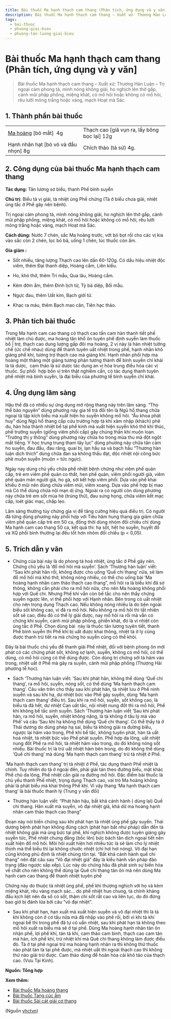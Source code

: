 ```yaml
---
title: Bài thuốc Ma hạnh thạch cam thang (Phân tích, ứng dụng và y văn]
description: Bài thuốc Ma hạnh thạch cam thang – Xuất xứ- Thương Hàn Luận – Trị ngoại cảm phong tà, mình nóng không giải, ho nghịch lên thở gấp, cánh mũi phập phồng, miệng khát, có mồ hôi hoặc không có mồ hôi, rêu lưỡi mỏng trắng hoặc vàng, mạch Hoạt mà Sác.
tags:
  - bai-thuoc
  - phuong-giai-bieu
  - phuong-tan-luong-giai-bieu
---
```


# Bài thuốc Ma hạnh thạch cam thang (Phân tích, ứng dụng và y văn] 

> Bài thuốc Ma hạnh thạch cam thang – Xuất xứ: Thương Hàn Luận – Trị ngoại cảm phong tà, mình nóng không giải, ho nghịch lên thở gấp, cánh mũi phập phồng, miệng khát, có mồ hôi hoặc không có mồ hôi, rêu lưỡi mỏng trắng hoặc vàng, mạch Hoạt mà Sác.

## 1. Thành phần bài thuốc

|  |  |
| --- | --- |
| [Ma hoàng](/yhctvn/vi-thuoc-ma-hoang) [bỏ mắt]  4g | Thạch cao [giã vụn ra, lấy bông bọc lại] 12g |
| Hạnh nhân hạt [bỏ vỏ và đầu nhọn] 8g | Chích thảo (tá sứ) 4g. |

## 2. Công dụng của bài thuốc Ma hạnh thạch cam thang

**Tác dụng:** Tân lương sơ biểu, thanh Phế bình suyễn

**Chủ trị:** Biểu tà vị giải, tà nhiệt ủng Phế chứng (Tà ở biểu chưa giải, nhiệt ủng tắc ở Phế gây nên bệnh).

Trị ngoại cảm phong tà, mình nóng không giải, ho nghịch lên thở gấp, cánh mũi phập phồng, miệng khát, có mồ hôi hoặc không có mồ hôi, rêu lưỡi mỏng trắng hoặc vàng, mạch Hoạt mà Sác.

**Cách dùng:** Nước 7 chén, sắc Ma hoàng trước, vớt bỏ bọt rồi cho các vị kia vào sắc còn 2 chén, lọc bỏ bã, uống 1 chén, lúc thuốc còn ấm.

**Gia giảm :**

+ Sốt nhiều, tăng lượng Thạch cao lên dấn 60-120g. Có dấu hiệu nhiệt độc viêm, thêm Đại thanh diệp, Hoàng cầm, Liên kiều.

+ Ho, khó thở, thêm Tri mẫu, Qua lâu, Hoàng cầm.

+ Kèm đờm ẩm, thêm Đình lịch tử, Tỳ bà diệp, Bốì mẫu.

+ Ngực đau, thêm Uất kim, Bạch giới tử.

+ Khạc ra máu, thêm Bạch mao căn, Tiên hạc thảo.

## 3. Phân tích bài thuốc

Trong Ma hạnh cam cao thang có thạch cao tần cam hàn thanh tiết phế nhiệt làm chủ được, ma hoàng tân khổ ôn tuyên phế định suyễn làm thuốc bổ | trợ, thạch cao dung lượng gấp đôi ma hoàng, 2 vị này là hàn nhiệt tưởng chế (ức chế nhau) dùng để thanh tuyên uất nhiệt trong phế, hạnh nhân khô giảng phế khí, tương trợ thạch cao mà giáng khí. Hạnh nhân phối hợp ma hoàng một thăng một giáng tương phản tương thành để bình suyền chỉ khái là tá dược,  cam thảo là sử dược tác dụng an vị hòa trung điều hòa các vị thuốc. Sự phối  hợp bốn vị trên thật nghiêm cẩn, có tác dụng thanh tuyên phế nhiệt mà bình suyễn, là đại biểu của phương tế bình suyễn chỉ khái. 

## **4. Ứng dụng lâm sàng**

Hậu thế đã có nhiều sự ứng dụng mở rộng thang này trên lâm sàng. “Thọ thể bảo nguyên” dùng phương này gia tế trà đổi tên là Ngũ hổ thang chữa ngoại tà tập kích biểu mà xuất hiện ho suyễn không mồ hôi. “Ấu khoa phát huy” dùng Ngũ hổ thang cấp cứu trường hợp tà khí xâm nhập (khách) phê du, hàn hóa thành nhiệt bế tại phế kinh mà xuất hiện suyễn khó thở khí thúc, phế trưởng suyễn (giống viêm phổi cấp) gây chúng thần khí muộn loạn. “Trường thị y thông” dùng phương này chữa ho trong mùa thu mà đột ngột mất tiếng. Y học trung trung tham tây lục” dùng phương này chữa tân cảm ho suyễn, đau đầu, đau răng, quai bị, lạn hầu sa và bạch hầu “Thương hàn luận dịch thích” dùng chữa đan sa không thấu đạt, độc nhiệt nội công bức phê muộn suyễn (muộn = tức ngực). 

Ngày nay dùng chủ yếu chữa phế nhiệt bệnh chứng như viêm phế quản cấp, trẻ em viêm phế quản co thắt, hen phế quản, viêm phổi người già, viêm phế quản mãn người già, ho gà, sởi kết hợp viêm phổi. Dựa vào phế khai khiếu ở mũi nên dùng chữa viêm mũi, viêm xoang. Dựa vào phế hợp bị mao mà Có thể dùng chứa nội mạn dị ứng. Ngoài ra có người còn dùng phương này chữa trẻ em sốt mùa hè (trúng thử), đau sưng họng, chữa viêm kết mạc cấp, loét giác mạc, chắp lẹo.

Lâm sàng thường tùy chứng gia vị để tăng cường hiệu quả điều trị. Có người đã từng dùng phương này phối hợp với Tiêu hãm hung thang gia giảm chữa viêm phế quản cấp trẻ em 50 ca, đồng thời dùng nhóm đối chiếu chỉ dùng Ma hạnh cam cao thang 50 ca, kết quả thi: hạ sốt, hết ho suyễn, huyết đồ và XQ phổi bình thường lại đều tốt hơn nhóm đối chiếu (p < 0,05).

## 5. Trích dẫn y văn

+ Chứng của bài này là do phong tà hoá nhiệt, ủng tắc ở Phế gây nên. Chứng chủ yếu là ‘đổ mồ hôi mà suyễn’. Sách ‘Thương hàn luận’ viết: “Sau khi phát hãn rồi, không được cho uống ‘Quế chi thang’ nữa, sẽ làm đổ mồ hôi mà khó thở, không nóng nhiều, có thể cho uống bài ‘Ma hoàng hạnh nhân cam thảo thạch cao thang”, mồ hôi ra là biểu khí đã sơ thông, không cần phải cho ra mồ hôi nữa, cho nên Ma hoàng không phối hợp với Quế chi. Nhưng Phế khí vẫn còn bế tắc cho nên thấy chứng suyễn ngược lên, vì thế phối hợp với Hạnh nhân. Bên trong có uất nhiệt cho nên trọng dụng Thạch cao. Nếu không nóng nhiều là do bên ngoài biểu sốt không cao, vì đã ra mồ hôi. Nếu không ra mồ hôi thì tất nhiên sốt sẽ cao, điều đó có thể lý giải được, nay mồ hôi ra rồi mà vẫn có chứng khí suyễn, cánh mũi phập phồng, phiền khát, đó là vì nhiệt còn ủng tắc ở Phế. Chọn dùng bài  này là thuốc tân lương tuyên tiết, thanh Phế bình suyễn thì Phế khí bị uất được khai thông, nhiệt tà ở lý cũng được thanh trừ tiết ra mà chứng ho suyễn cũng có thể khỏi.

Đây là bài thuốc chủ yếu để thanh giải Phế nhiệt, đối với bệnh phong ôn mới phát có các chứng phát sốt, không sợ lạnh, suyễn, không có mồ hôi, có thể dùng, có mổ hỏi cũng có thể dùng được. Còn dùng trị chứng sởi tà hãm vào trong, nhiệt uất ở Phế mà gây ra suyễn, cánh mũi phập phồng (Thượng Hải phương tễ học).

+ Sách ‘Thương hàn luận viết: ‘Sau khi phát hãn, không thể dùng ‘Quế chi thang’, ra mồ hôi, suyễn, nóng sốt, có thể dùng ‘Ma hạnh thạch cam thang’. Câu văn trên cho thấy sau khi phát hãn, tà nhiệt lưu ở Phế ninh suyễn và sau khi hạ, dư nhiệt bức vào Phế gây suyễn, dùng ‘Ma hạnh thạch cam thang’ điều trị. Sau khi ra mồ hôi, suyễn, sốt không cao, là biểu tà đã hết, dư nhiệt Can uất tắc, nội nhiệt nung đốt thì ra mồ hôi, Phế khí không bế tắc sinh suyễn. Sách ‘Thương hàn luận viết ‘Sau khi phát hãn, ra mồ hôi, suyễn, nhiệt không nặng, là tà không ở tấu lý mà vào Phế’ và câu ‘Sau khi hạ không thể dùng ‘Quế chi thang’. Có thể thấy tà ở Thái dương do dùng phép hạ sai, biểu tà không giải ra đường biểu, ngược lại hãm vào trong, Phế khí bế tắc, không tuyên phát, hàn tà uất hoá nhiệt, tà nhiệt bức vào Phế phát suyễn. Phế hợp da lông, uất nhiệt nung đốt Phế ra mồ hôi, tà nhiệt hãm vào trong, do đó không nóng sốt nhiều. Bài thuốc trị là trừ uất nhiệt hãm bên trong, do đó không thể dùng ‘Quế chi thang’ mà dùng ‘Ma hạnh thạch cam thang’ trừ tà nhiệt ở Phế.

‘Ma hạnh thạch cam thang’ trị tà nhiệt ở Phế, tác dụng thanh Phế nhiệt là chính. Tuy nhiên do tà ở ngoài đến, phải giải tán theo đường biểu, mặt khác Phế chủ da lông, Phế nhiệt cần giải ra đường mổ hôi. Đặc điểm bài thuốc là chủ yếu thanh Phế nhiệt, trọng dụng Thạch cao, vai trò Ma hoàng không phải là phát biểu mà khai thông Phế khí. Vì vậy thang ‘Ma hạnh thạch cam thang’ là bài thuốc thanh lý (Trung y vấn đối)

+ Thương hàn luận viết: “Phát hãn hậu, bất khả cánh hành ( dùng lại) Quế chi thang. Hãn xuất mà suyễn, vô đại nhiệt giả, khả dữ ma hoàng hạnh nhân cam thảo thạch cao thang”

Đoạn này nói biến chứng sau khi phát hạn tà nhiệt ủng phế gây suyền. Thái dương bệnh phát hạn không đúng cách (phát hạn bất như pháp) dẫn đến tà nhiệt không giải mà ủng bức tại phế, khỉ nghịch không được tuyên giáng gây suyễn tức, Phế nhiệt chưng đằng (bốc lên) bức bách tân dịch ngoại tiết nên xuất hiện đổ mồ hôi. Môi hôi xuất hiện hơi nhiều tức là sẽ làm cho lý nhiệt thịnh mà thể biểu thì lại không chước nhiệt (chỉ hơi hơi nóng). Vô đại hạn cũng không phủ định là nhiệt chủng tôn tại. “Bất khả cảnh hành quế chi thang” nên đặt câu sau “Vô đại nhiệt giả” đây là kiểu hành văn pháp đảo trạng (đảo ngược sắp xếp). Lúc này do chứng hâu đã phát sinh sự biến hóa về chất cho nên không thể dùng lại Quê chi thang tân ôn mà nên dùng Ma hạnh cam cao thang để thanh nhiệt tuyên phế

Chứng này do thuộc tà nhiệt ủng phế, phế khí thượng nghịch với họ và kèm miệng khát, rêu vàng mạch sác… do phế nhiệt hun chung, tà chỉnh kháng đấu kịch liệt nên đa số có sốt, thậm chí sốt rất cao và liên tục, do đó đừng bao giờ bị đánh lừa bởi câu “vô đại nhiệt”.

+ Sau khi phát hạn, hạn xuất mà xuất hiện suyễn và vô đại nhiệt thì là tà khí không còn ở cơ tấu nữa mà đã nhập vào phế rồi, bởi vì khi tà khí ngoại bể thì trong phế đã tự có uẩn nhiệt, sau khi phát hạn tà không theo mồ hôi xuất ra biểu mà sẽ ở tại phế. Dùng Ma hoàng hạnh nhân tân ôn nhận phế, lợi phế khí, tán tà khí, cam thảo cam bình, thạch cao cam tân mà hàn, ích phế khí, trừ nhiệt khí mà Quê chi thang không làm được điều đó. Tà ở tại phê ngoại trừ ma hoàng hạnh nhân ra thì không thử thuốc nào phát tán tà tại phê được, mà nhiệt uất thì ngoài thạch cao thì không thứ nào giải trừ được. Cam thảo dùng để hoãn hòa cải khô táo của thạch cao. (Vưu Tại Kinh).

**Nguồn: Tổng hợp**

**Xem thêm:**

* [Bài thuốc Ma hoàng thang](/yhctvn/bai-thuoc-ma-hoang-thang)
* [Bài thuốc Tang cúc ẩm](/yhctvn/bai-thuoc-tang-cuc-am)
* [Bài thuốc Sài cát giải cơ thang](/yhctvn/bai-thuoc-sai-cat-giai-co-thang-cat-can-giai-giai-co-thang)

(Nguồn <a href="https://yhctvn.com/bai-thuoc-ma-hanh-thach-cam-thang/" target="_blank">yhctvn</a>)
